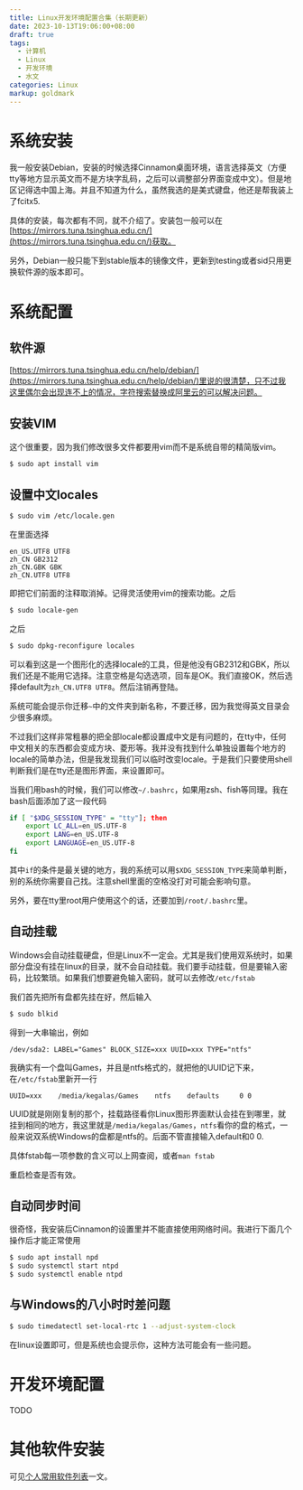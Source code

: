 ```yaml
---
title: Linux开发环境配置合集（长期更新）
date: 2023-10-13T19:06:00+08:00
draft: true
tags:
  - 计算机
  - Linux
  - 开发环境
  - 水文
categories: Linux
markup: goldmark
---
```


# 系统安装

我一般安装Debian，安装的时候选择Cinnamon桌面环境，语言选择英文（方便tty等地方显示英文而不是方块字乱码，之后可以调整部分界面变成中文）。但是地区记得选中国上海。并且不知道为什么，虽然我选的是美式键盘，他还是帮我装上了fcitx5.

具体的安装，每次都有不同，就不介绍了。安装包一般可以在[https://mirrors.tuna.tsinghua.edu.cn/](https://mirrors.tuna.tsinghua.edu.cn/)获取。

另外，Debian一般只能下到stable版本的镜像文件，更新到testing或者sid只用更换软件源的版本即可。

# 系统配置

## 软件源

[https://mirrors.tuna.tsinghua.edu.cn/help/debian/](https://mirrors.tuna.tsinghua.edu.cn/help/debian/)里说的很清楚，只不过我这里偶尔会出现连不上的情况，字符搜索替换成阿里云的可以解决问题。

## 安装VIM

这个很重要，因为我们修改很多文件都要用vim而不是系统自带的精简版vim。

```bash
$ sudo apt install vim
```

## 设置中文locales

```bash
$ sudo vim /etc/locale.gen
```

在里面选择

    en_US.UTF8 UTF8
    zh_CN GB2312
    zh_CN.GBK GBK
    zh_CN.UTF8 UTF8

即把它们前面的注释取消掉。记得灵活使用vim的搜索功能。之后

```bash
$ sudo locale-gen
```

之后

```bash
$ sudo dpkg-reconfigure locales
```

可以看到这是一个图形化的选择locale的工具，但是他没有GB2312和GBK，所以我们还是不能用它选择。注意空格是勾选选项，回车是OK。我们直接OK，然后选择default为`zh_CN.UTF8 UTF8`。然后注销再登陆。

系统可能会提示你迁移`~`中的文件夹到新名称，不要迁移，因为我觉得英文目录会少很多麻烦。

不过我们这样非常粗暴的把全部locale都设置成中文是有问题的，在tty中，任何中文相关的东西都会变成方块、菱形等。我并没有找到什么单独设置每个地方的locale的简单办法，但是我发现我们可以临时改变locale。于是我们只要使用shell判断我们是在tty还是图形界面，来设置即可。

当我们用bash的时候，我们可以修改`~/.bashrc`，如果用zsh、fish等同理。我在bash后面添加了这一段代码

```bash
if [ "$XDG_SESSION_TYPE" = "tty"]; then
    export LC_ALL=en_US.UTF-8
    export LANG=en_US.UTF-8
    export LANGUAGE=en_US.UTF-8
fi
```

其中`if`的条件是最关键的地方，我的系统可以用`$XDG_SESSION_TYPE`来简单判断，别的系统你需要自己找。注意shell里面的空格没打对可能会影响句意。

另外，要在tty里root用户使用这个的话，还要加到`/root/.bashrc`里。

## 自动挂载

Windows会自动挂载硬盘，但是Linux不一定会。尤其是我们使用双系统时，如果部分盘没有挂在linux的目录，就不会自动挂载。我们要手动挂载，但是要输入密码，比较繁琐。如果我们想要避免输入密码，就可以去修改`/etc/fstab`

我们首先把所有盘都先挂在好，然后输入

```bash
$ sudo blkid
```

得到一大串输出，例如

```
/dev/sda2: LABEL="Games" BLOCK_SIZE=xxx UUID=xxx TYPE="ntfs"
```

我确实有一个盘叫Games，并且是ntfs格式的，就把他的UUID记下来，在`/etc/fstab`里新开一行

```fstab
UUID=xxx    /media/kegalas/Games    ntfs    defaults     0 0
```

UUID就是刚刚复制的那个，挂载路径看你Linux图形界面默认会挂在到哪里，就挂到相同的地方，我这里就是`/media/kegalas/Games`，`ntfs`看你的盘的格式，一般来说双系统Windows的盘都是ntfs的。后面不管直接输入default和0 0.

具体fstab每一项参数的含义可以上网查阅，或者`man fstab`

重启检查是否有效。

## 自动同步时间

很奇怪，我安装后Cinnamon的设置里并不能直接使用网络时间。我进行下面几个操作后才能正常使用

```bash
$ sudo apt install npd
$ sudo systemctl start ntpd
$ sudo systemctl enable ntpd
```

## 与Windows的八小时时差问题

```bash
$ sudo timedatectl set-local-rtc 1 --adjust-system-clock
```

在linux设置即可，但是系统也会提示你，这种方法可能会有一些问题。

# 开发环境配置

TODO

# 其他软件安装

可见[个人常用软件列表](../个人常用软件列表)一文。
